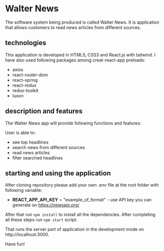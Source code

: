 # Walter News
The software system being produced is called Walter News. It is application that allows customers to read news articles from different sources.

## technologies
This application is developed in HTML5, CSS3 and React.js with tailwind. I have also used following packages among creat-react-app preloads:
  - axios
  - react-router-dom
  - react-spring
  - react-redux
  - redux-toolkit
  - luxon

## description and features
The Walter News app will provide following functions and features:

User is able to:
 - see top headlines
 - search news from different sources
 - read news articles
 - filter searched headlines

## starting and using the application

After cloning repository please add your own .env file at the root folder with following variable: 
- **REACT_APP_API_KEY** = "example_of_format" - use API key you can generate on https://newsapi.org/

After that run `npm install` to install all the dependencies. After completing all these steps run `npm start` script. 

That runs the server part of application in the development mode on http://localhost:3000.

Have fun! 
